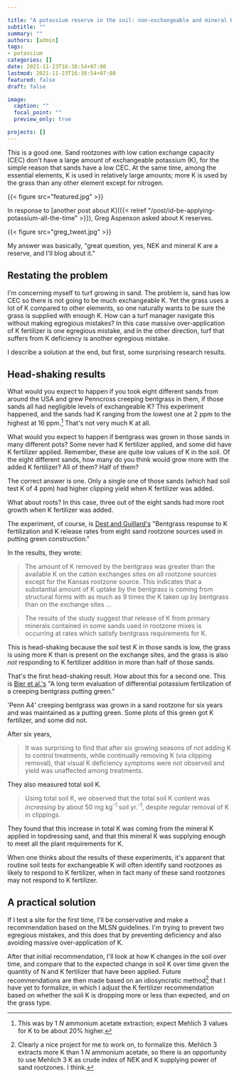 ```yaml
---

title: "A potassium reserve in the soil: non-exchangeable and mineral K"
subtitle: ""
summary: ""
authors: [admin]
tags: 
- potassium
categories: []
date: 2021-11-23T16:38:54+07:00
lastmod: 2021-11-23T16:38:54+07:00
featured: false
draft: false

image:
  caption: ""
  focal_point: ""
  preview_only: true

projects: []
---
```


This is a good one. Sand rootzones with low cation exchange capacity (CEC) don't have a large amount of exchangeable potassium (K), for the simple reason that sands have a low CEC. At the same time, among the essential elements, K is used in relatively large amounts; more K is used by the grass than any other element except for nitrogen.

{{< figure src="featured.jpg" >}}

In response to [another post about K]({{< relref "/post/id-be-applying-potassium-all-the-time" >}}), Greg Aspenson asked about K reserves. 

{{< figure src="greg_tweet.jpg" >}}

My answer was basically, "great question, yes, NEK and mineral K are a reserve, and I'll blog about it." 

## Restating the problem

I'm concerning myself to turf growing in sand. The problem is, sand has low CEC so there is not going to be much exchangeable K. Yet the grass uses a lot of K compared to other elements, so one naturally wants to be sure the grass is supplied with enough K. How can a turf manager navigate this without making egregious mistakes? In this case massive over-application of K fertilizer is one egregious mistake, and in the other direction, turf that suffers from K deficiency is another egregious mistake.

I describe a solution at the end, but first, some surprising research results.

## Head-shaking results

What would you expect to happen if you took eight different sands from around the USA and grew Penncross creeping bentgrass in them, if those sands all had negligible levels of exchangeable K? This experiment happened, and the sands had K ranging from the lowest one at 2 ppm to the highest at 16 ppm.[^1] That's not very much K at all. 

[^1]: This was by 1 *N* ammonium acetate extraction; expect Mehlich 3 values for K to be about 20% higher.

What would you expect to happen if bentgrass was grown in those sands in many different pots? Some never had K fertilizer applied, and some did have K fertilizer applied. Remember, these are quite low values of K in the soil. Of the eight different sands, how many do you think would grow more with the added K fertilizer? All of them? Half of them?

The correct answer is one. Only a single one of those sands (which had soil test K of 4 ppm) had higher clipping yield when K fertilizer was added. 

What about roots? In this case, three out of the eight sands had more root growth when K fertilizer was added.

The experiment, of course, is [Dest and Guillard's](https://opencommons.uconn.edu/cgi/viewcontent.cgi?article=1017&context=plsc_articles) "Bentgrass response to K fertilization and K release rates from eight sand rootzone sources used in putting green construction." 

In the results, they wrote:

> The amount of K removed by the bentgrass was greater than the available K on the cation exchanges sites on all rootzone sources except for the Kansas rootzone source. This indicates that a substantial amount of K uptake by the bentgrass is coming from structural forms with as much as 9 times the K taken up by bentgrass than on the exchange sites ...

> The results of the study suggest that release of K from primary minerals contained in some sands used in rootzone mixes is occurring at rates which satisfy bentgrass requirements for K.

This is head-shaking because the soil test K in those sands is low, the grass is using more K than is present on the exchange sites, and the grass is also *not* responding to K fertilizer addition in more than half of those sands. 

That's the first head-shaking result. How about this for a second one. This is [Bier et al.'s](https://doi.org/10.1007/s11104-018-3765-8) "A long term evaluation of differential potassium fertilization of a creeping bentgrass putting green." 

'Penn A4' creeping bentgrass was grown in a sand rootzone for six years and was maintained as a putting green. Some plots of this green got K fertilizer, and some did not. 

After six years, 

> It was surprising to find that after six growing seasons of not adding K to control treatments, while continually removing K (via clipping removal), that visual K deficiency symptoms were not observed and yield was unaffected among treatments.

They also measured total soil K.

> Using total soil K, we observed that the total soil K content was *increasing* by about 50 mg kg<sup>-1</sup> soil yr.<sup>-1</sup>, despite regular removal of K in clippings.

They found that this increase in total K was coming from the mineral K applied in topdressing sand, and that this mineral K was supplying enough to meet all the plant requirements for K.

When one thinks about the results of these experiments, it's apparent that routine soil tests for exchangeable K will often identify sand rootzones as likely to respond to K fertilizer, when in fact many of these sand rootzones may not respond to K fertilizer.

## A practical solution

If I test a site for the first time, I'll be conservative and make a recommendation based on the MLSN guidelines. I'm trying to prevent two egregious mistakes, and this does that by preventing deficiency and  also avoiding massive over-application of K.

After that initial recommendation, I'll look at how K changes in the soil over time, and compare that to the expected change in soil K over time given the quantity of N and K fertilizer that have been applied. Future recommendations are then made based on an idiosyncratic method[^2] that I have yet to formalize, in which I adjust the K fertilizer recommendation based on whether the soil K is dropping more or less than expected, and on the grass type. 

[^2]: Clearly a nice project for me to work on, to formalize this. Mehlich 3 extracts more K than 1 *N* ammonium acetate, so there is an opportunity to use Mehlich 3 K as crude index of NEK and K supplying power of sand rootzones. I think.
